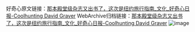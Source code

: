 好奇心原文链接：[那本殿堂级杂志又出书了，这次是纽约旅行指南_文化_好奇心日报-Coolhunting David Graver](https://www.qdaily.com/articles/10007.html)
WebArchive归档链接：[那本殿堂级杂志又出书了，这次是纽约旅行指南_文化_好奇心日报-Coolhunting David Graver](http://web.archive.org/web/20170830194711/http://www.qdaily.com/articles/10007.html)
![image](http://ww3.sinaimg.cn/large/007d5XDply1g3vhkvfrdnj30u02r34qp)